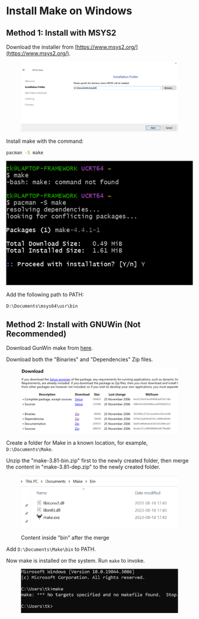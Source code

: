 # Install Make on Windows

## Method 1: Install with MSYS2

Download the installer from [https://www.msys2.org/](https://www.msys2.org/).

<figure><img src="../../.gitbook/assets/image (1) (1) (1) (1) (1) (1) (1) (1) (1) (1) (1) (1) (1) (1) (1) (1) (1) (1) (1) (1) (1) (1) (1).png" alt=""><figcaption></figcaption></figure>

Install make with the command:

```bash
pacman -S make
```

![](<../../.gitbook/assets/image (1) (1) (1) (1) (1) (1) (1) (1) (1) (1) (1) (1) (1) (1) (1) (1) (1) (1) (1) (1) (1) (1) (1) (1).png>)

Add the following path to PATH:

```bash
D:\Documents\msys64\usr\bin
```

## Method 2: Install with GNUWin (Not Recommended)

Download GunWin make from [here](https://gnuwin32.sourceforge.net/packages/make.htm).

Download both the "Binaries" and "Dependencies" Zip files.

<figure><img src="../../.gitbook/assets/image (2) (1) (1) (1) (1) (1) (1) (1) (1) (1) (1) (1) (1) (1) (1).png" alt=""><figcaption></figcaption></figure>

Create a folder for Make in a known location, for example, `D:\Documents\Make`.

Unzip the "make-3.81-bin.zip" first to the newly created folder, then merge the content in "make-3.81-dep.zip" to the newly created folder.

<figure><img src="../../.gitbook/assets/image (1) (1) (1) (1) (1) (1) (1) (1) (1) (1) (1) (1) (1) (1) (1) (1) (1) (1) (1) (1) (1) (1) (1) (1) (1).png" alt=""><figcaption><p>Content inside "bin" after the merge</p></figcaption></figure>

Add `D:\Documents\Make\bin` to PATH.

Now make is installed on the system. Run `make` to invoke.

<figure><img src="../../.gitbook/assets/image (2) (1) (1) (1) (1) (1) (1) (1) (1) (1) (1) (1) (1) (1) (1) (1).png" alt=""><figcaption></figcaption></figure>
